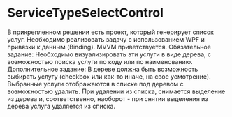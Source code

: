 # ServiceTypeSelectControl
В прикрепленном решении есть проект, который генерирует список услуг.
Необходимо реализовать задачу с использованием WPF и привязки к данным (Binding). MVVM приветствуется.
Обязательное задание:
Необходимо визуализировать эти услуги в виде дерева, с возможностью поиска услуги по коду или по наименованию.
Дополнительное задание:
В дереве должна быть возможность выбирать услугу (checkbox или как-то иначе, на свое усмотрение). Выбранные услуги отображаются в списке под деревом с возможностью удалить. При удалении из списка, снимается выделение из дерева и, соответственно, наоборот - при снятии выделения из дерева услуга удаляется из списка.
